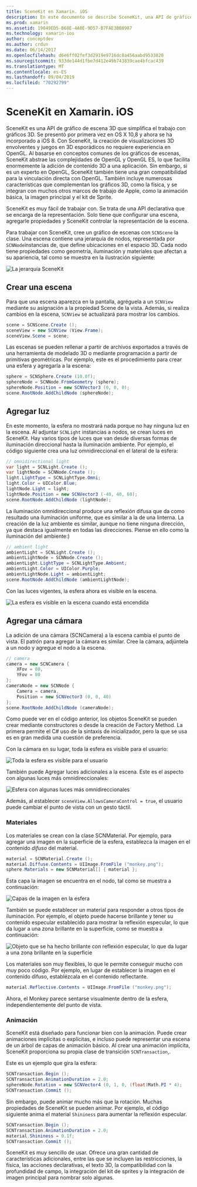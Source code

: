 ```yaml
---
title: SceneKit en Xamarin. iOS
description: En este documento se describe SceneKit, una API de gráficos de escena 3D que simplifica el trabajo con gráficos 3D al abstraer las complejidades de OpenGL.
ms.prod: xamarin
ms.assetid: 19049ED5-B68E-4A0E-9D57-B7FAE3BB8987
ms.technology: xamarin-ios
author: conceptdev
ms.author: crdun
ms.date: 06/14/2017
ms.openlocfilehash: d6e6ff02fef3d2919e9716dc8a456aabd9533820
ms.sourcegitcommit: 933de144d1fbe7d412e49b743839cae4bfcac439
ms.translationtype: MT
ms.contentlocale: es-ES
ms.lasthandoff: 09/04/2019
ms.locfileid: "70292799"
---
```

# <a name="scenekit-in-xamarinios"></a>SceneKit en Xamarin. iOS

SceneKit es una API de gráfico de escena 3D que simplifica el trabajo con gráficos 3D. Se presentó por primera vez en OS X 10,8 y ahora se ha incorporado a iOS 8. Con SceneKit, la creación de visualizaciones 3D envolventes y juegos en 3D esporádicos no requiere experiencia en OpenGL. Al basarse en conceptos comunes de los gráficos de escenas, SceneKit abstrae las complejidades de OpenGL y OpenGL ES, lo que facilita enormemente la adición de contenido 3D a una aplicación. Sin embargo, si es un experto en OpenGL, SceneKit también tiene una gran compatibilidad para la vinculación directa con OpenGL. También incluye numerosas características que complementan los gráficos 3D, como la física, y se integran con muchos otros marcos de trabajo de Apple, como la animación básica, la imagen principal y el kit de Sprite.

SceneKit es muy fácil de trabajar con. Se trata de una API declarativa que se encarga de la representación. Solo tiene que configurar una escena, agregarle propiedades y SceneKit controlar la representación de la escena.

Para trabajar con SceneKit, cree un gráfico de escenas con `SCNScene` la clase. Una escena contiene una jerarquía de nodos, representada por `SCNNode`instancias de, que define ubicaciones en el espacio 3D. Cada nodo tiene propiedades como geometría, iluminación y materiales que afectan a su apariencia, tal como se muestra en la ilustración siguiente:

![](scenekit-images/image7.png "La jerarquía SceneKit")

## <a name="create-a-scene"></a>Crear una escena

Para que una escena aparezca en la pantalla, agréguela a un `SCNView` mediante su asignación a la propiedad Scene de la vista. Además, si realiza cambios en la escena, `SCNView` se actualizará para mostrar los cambios.

```csharp
scene = SCNScene.Create ();
sceneView = new SCNView (View.Frame);
sceneView.Scene = scene;
```

Las escenas se pueden rellenar a partir de archivos exportados a través de una herramienta de modelado 3D o mediante programación a partir de primitivas geométricas. Por ejemplo, este es el procedimiento para crear una esfera y agregarla a la escena:

```csharp
sphere = SCNSphere.Create (10.0f);
sphereNode = SCNNode.FromGeometry (sphere);
sphereNode.Position = new SCNVector3 (0, 0, 0);
scene.RootNode.AddChildNode (sphereNode);
```

## <a name="adding-light"></a>Agregar luz

En este momento, la esfera no mostrará nada porque no hay ninguna luz en la escena. Al adjuntar `SCNLight` instancias a nodos, se crean luces en SceneKit. Hay varios tipos de luces que van desde diversas formas de iluminación direccional hasta la iluminación ambiente. Por ejemplo, el código siguiente crea una luz omnidireccional en el lateral de la esfera:

```csharp
// omnidirectional light
var light = SCNLight.Create ();
var lightNode = SCNNode.Create ();
light.LightType = SCNLightType.Omni;
light.Color = UIColor.Blue;
lightNode.Light = light;
lightNode.Position = new SCNVector3 (-40, 40, 60);
scene.RootNode.AddChildNode (lightNode);
```

La iluminación omnidireccional produce una reflexión difusa que da como resultado una iluminación uniforme, que es similar a la de una linterna. La creación de la luz ambiente es similar, aunque no tiene ninguna dirección, ya que destaca igualmente en todas las direcciones. Piense en ello como la iluminación del ambiente:)

```csharp
// ambient light
ambientLight = SCNLight.Create ();
ambientLightNode = SCNNode.Create ();
ambientLight.LightType = SCNLightType.Ambient;
ambientLight.Color = UIColor.Purple;
ambientLightNode.Light = ambientLight;
scene.RootNode.AddChildNode (ambientLightNode);
```

Con las luces vigentes, la esfera ahora es visible en la escena.

![](scenekit-images/image8.png "La esfera es visible en la escena cuando está encendida")

## <a name="adding-a-camera"></a>Agregar una cámara

La adición de una cámara (SCNCamera) a la escena cambia el punto de vista. El patrón para agregar la cámara es similar. Cree la cámara, adjúntela a un nodo y agregue el nodo a la escena.

```csharp
// camera
camera = new SCNCamera {
    XFov = 80,
    YFov = 80
};
cameraNode = new SCNNode {
    Camera = camera,
    Position = new SCNVector3 (0, 0, 40)
};
scene.RootNode.AddChildNode (cameraNode);
```

Como puede ver en el código anterior, los objetos SceneKit se pueden crear mediante constructores o desde la creación de Factory Method. La primera permite el C# uso de la sintaxis de inicializador, pero la que se usa es en gran medida una cuestión de preferencia.

Con la cámara en su lugar, toda la esfera es visible para el usuario:

![](scenekit-images/image9.png "Toda la esfera es visible para el usuario")

También puede Agregar luces adicionales a la escena. Este es el aspecto con algunas luces más omnidireccionales:

![](scenekit-images/image10.png "Esfera con algunas luces más omnidireccionales")

Además, al establecer `sceneView.AllowsCameraControl = true`, el usuario puede cambiar el punto de vista con un gesto táctil.

### <a name="materials"></a>Materiales

Los materiales se crean con la clase SCNMaterial. Por ejemplo, para agregar una imagen en la superficie de la esfera, establezca la imagen en el contenido *difuso* del material.

```csharp
material = SCNMaterial.Create ();
material.Diffuse.Contents = UIImage.FromFile ("monkey.png");
sphere.Materials = new SCNMaterial[] { material };
```

Esta capa la imagen se encuentra en el nodo, tal como se muestra a continuación:

![](scenekit-images/image11.png "Capas de la imagen en la esfera")

También se puede establecer un material para responder a otros tipos de iluminación. Por ejemplo, el objeto puede hacerse brillante y tener su contenido especular establecido para mostrar la reflexión especular, lo que da lugar a una zona brillante en la superficie, como se muestra a continuación:

![](scenekit-images/image12.png "Objeto que se ha hecho brillante con reflexión especular, lo que da lugar a una zona brillante en la superficie")

Los materiales son muy flexibles, lo que le permite conseguir mucho con muy poco código. Por ejemplo, en lugar de establecer la imagen en el contenido difuso, establézcala en el contenido reflectante.

```csharp
material.Reflective.Contents = UIImage.FromFile ("monkey.png");
```

Ahora, el Monkey parece sentarse visualmente dentro de la esfera, independientemente del punto de vista.

### <a name="animation"></a>Animación

SceneKit está diseñado para funcionar bien con la animación. Puede crear animaciones implícitas o explícitas, e incluso puede representar una escena de un árbol de capas de animación básico. Al crear una animación implícita, SceneKit proporciona su propia clase de transición `SCNTransaction`,.

Este es un ejemplo que gira la esfera:

```csharp
SCNTransaction.Begin ();
SCNTransaction.AnimationDuration = 2.0;
sphereNode.Rotation = new SCNVector4 (0, 1, 0, (float)Math.PI * 4);
SCNTransaction.Commit ();
```

Sin embargo, puede animar mucho más que la rotación. Muchas propiedades de SceneKit se pueden animar. Por ejemplo, el código siguiente anima el material `Shininess` para aumentar la reflexión especular.

```csharp
SCNTransaction.Begin ();
SCNTransaction.AnimationDuration = 2.0;
material.Shininess = 0.1f;
SCNTransaction.Commit ();
```

SceneKit es muy sencillo de usar. Ofrece una gran cantidad de características adicionales, entre las que se incluyen las restricciones, la física, las acciones declarativas, el texto 3D, la compatibilidad con la profundidad de campo, la integración del kit de sprites y la integración de imagen principal para nombrar solo algunas.
